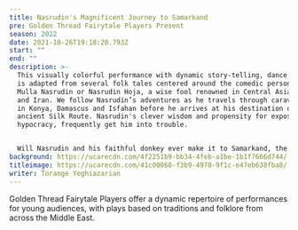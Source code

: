 ```yaml
---
title: Nasrudin's Magnificent Journey to Samarkand
pre: Golden Thread Fairytale Players Present
season: 2022
date: 2021-10-26T19:18:20.793Z
start: ""
end: ""
description: >-
  This visually colorful performance with dynamic story-telling, dance and music
  is adapted from several folk tales centered around the comedic personage,
  Mulla Nasrudin or Nasrudin Hoja, a wise fool renowned in Central Asia, Turkey
  and Iran. We follow Nasrudin’s adventures as he travels through caravansaries
  in Konya, Damascus and Isfahan before he arrives at his destination on the
  ancient Silk Route. Nasrudin's clever wisdom and propensity for exposing
  hypocracy, frequently get him into trouble.


  Will Nasrudin and his faithful donkey ever make it to Samarkand, the center of arts and crafts on the ancient Silk Road? There is only one way to find out!
background: https://ucarecdn.com/4f2251b9-bb34-4feb-a1be-1b1f7666d744/
titleimage: https://ucarecdn.com/41c00060-f3b9-4970-9f1c-e47eb638fba8/
writer: Torange Yeghiazarian
---
```

Golden Thread Fairytale Players offer a dynamic repertoire of performances for young audiences, with plays based on traditions and folklore from across the Middle East.
